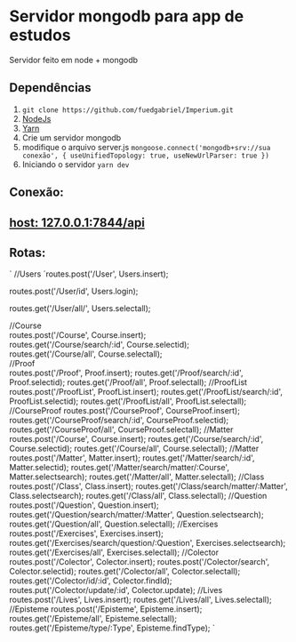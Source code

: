# Servidor mongodb para app de estudos

Servidor feito em node + mongodb

## Dependências
  1. `git clone https://github.com/fuedgabriel/Imperium.git` 
  2. [NodeJs](https://nodejs.org/en/)
  3. [Yarn](https://classic.yarnpkg.com/en/docs/install#windows-stable)
  4. Crie um servidor mongodb
  5. modifique o arquivo server.js `mongoose.connect('mongodb+srv://sua conexão', { useUnifiedTopology: true, useNewUrlParser: true })` 
  6. Iniciando o servidor `yarn dev` 


## Conexão:
## [host: 127.0.0.1:7844/api](http://127.0.0.1:7844/api)

## Rotas:
`
//Users
´routes.post('/User', Users.insert);  

routes.post('/User/id', Users.login);  

routes.get('/User/all/', Users.selectall);  

//Course  
routes.post('/Course', Course.insert);  
routes.get('/Course/search/:id', Course.selectid);  
routes.get('/Course/all', Course.selectall);  
//Proof  
routes.post('/Proof', Proof.insert);
routes.get('/Proof/search/:id', Proof.selectid);
routes.get('/Proof/all', Proof.selectall);
//ProofList
routes.post('/ProofList', ProofList.insert);
routes.get('/ProofList/search/:id', ProofList.selectid);
routes.get('/ProofList/all', ProofList.selectall);
//CourseProof
routes.post('/CourseProof', CourseProof.insert);
routes.get('/CourseProof/search/:id', CourseProof.selectid);
routes.get('/CourseProof/all', CourseProof.selectall);
//Matter
routes.post('/Course', Course.insert);
routes.get('/Course/search/:id', Course.selectid);
routes.get('/Course/all', Course.selectall);
//Matter
routes.post('/Matter', Matter.insert);
routes.get('/Matter/search/:id', Matter.selectid);
routes.get('/Matter/search/matter/:Course', Matter.selectsearch);
routes.get('/Matter/all', Matter.selectall);
//Class
routes.post('/Class', Class.insert);
routes.get('/Class/search/matter/:Matter', Class.selectsearch);
routes.get('/Class/all', Class.selectall);
//Question
routes.post('/Question', Question.insert);
routes.get('/Question/search/matter/:Matter', Question.selectsearch);
routes.get('/Question/all', Question.selectall);
//Exercises
routes.post('/Exercises', Exercises.insert);
routes.get('/Exercises/search/question/:Question', Exercises.selectsearch);
routes.get('/Exercises/all', Exercises.selectall);
//Colector
routes.post('/Colector', Colector.insert);
routes.post('/Colector/search', Colector.selectid);
routes.get('/Colector/all', Colector.selectall);
routes.get('/Colector/id/:id', Colector.findId);
routes.put('/Colector/update/:id', Colector.update);
//Lives
routes.post('/Lives', Lives.insert);
routes.get('/Lives/all', Lives.selectall);
//Episteme
routes.post('/Episteme', Episteme.insert);
routes.get('/Episteme/all', Episteme.selectall);
routes.get('/Episteme/type/:Type', Episteme.findType);
`
